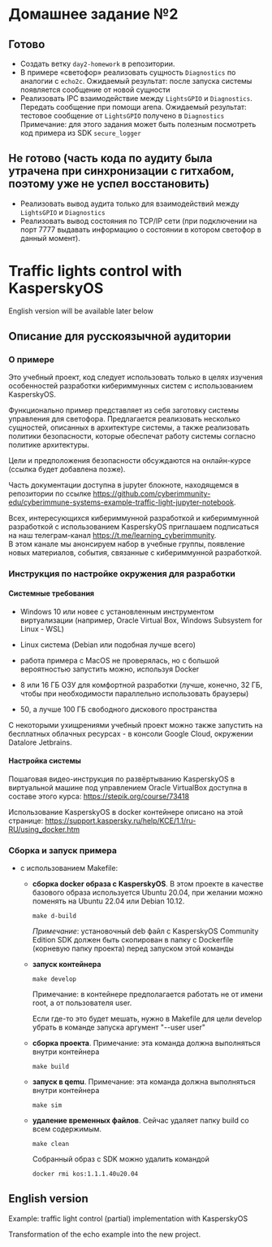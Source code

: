 # Домашнее задание №2

## Готово
- Создать ветку `day2-homework` в репозитории.
- В примере «светофор» реализовать сущность `Diagnostics` по аналогии с `echo2c`. Ожидаемый результат: после запуска системы появляется сообщение от новой сущности
- Реализовать IPC взаимодействие между `LightsGPIO` и `Diagnostics`. Передать сообщение при помощи arena.
Ожидаемый результат: тестовое сообщение от `LightsGPIO` получено в `Diagnostics` Примечание: для этого задания может быть полезным посмотреть код примера из SDK `secure_logger`

## Не готово (часть кода по аудиту была утрачена при синхронизации с гитхабом, поэтому уже не успел восстановить)
- Реализовать вывод аудита только для взаимодействий между `LightsGPIO` и `Diagnostics`
- Реализовать вывод состояния по TCP/IP сети (при подключении на порт 7777 выдавать информацию о состоянии в котором светофор в данный момент).

# Traffic lights control with KasperskyOS

English version will be available later below

## Описание для русскоязычной аудитории

### О примере

Это учебный проект, код следует использовать только в целях изучения особенностей разработки кибериммунных систем с использованием KasperskyOS.

Функционально пример представляет из себя заготовку системы управления для светофора. Предлагается реализовать несколько сущностей, описанных в архитектуре системы, а также реализовать политики безопасности, которые обеспечат работу системы согласно политике архитектуры.

Цели и предположения безопасности обсуждаются на онлайн-курсе (ссылка будет добавлена позже). 

Часть документации доступна в jupyter блокноте, находящемся в репозитории по ссылке https://github.com/cyberimmunity-edu/cyberimmune-systems-example-traffic-light-jupyter-notebook.

Всех, интересующихся кибериммунной разработкой и кибериммунной разработкой с использованием KasperskyOS приглашаем подписаться на наш телеграм-канал https://t.me/learning_cyberimmunity.  
В этом канале мы анонсируем набор в учебные группы, появление новых материалов, события, связанные с кибериммунной разработкой.

### Инструкция по настройке окружения для разработки

#### Системные требования
- Windows 10 или новее с установленным инструментом виртуализации (например, Oracle Virtual Box, Windows Subsystem for Linux - WSL) 
- Linux система (Debian или подобная лучше всего)
- работа примера с MacOS не проверялась, но с большой вероятностью запустить можно, используя Docker

- 8 или 16 ГБ ОЗУ для комфортной разработки (лучше, конечно, 32 ГБ, чтобы при необходимости параллельно использовать браузеры)
- 50, а лучше 100 ГБ свободного дискового пространства

С некоторыми ухищрениями учебный проект можно также запустить на бесплатных облачных ресурсах - в консоли Google Cloud, окружении Datalore Jetbrains.


#### Настройка системы

Пошаговая видео-инструкция по развёртыванию KasperskyOS в виртуальной машине под управлением Oracle VirtualBox доступна в составе этого курса: https://stepik.org/course/73418

Использование KasperskyOS в docker контейнере описано на этой странице: https://support.kaspersky.ru/help/KCE/1.1/ru-RU/using_docker.htm

### Сборка и запуск примера

* с использованием Makefile:
  *  <b>сборка docker образа с KasperskyOS</b>. 
  В этом проекте в качестве базового образа используется Ubuntu 20.04, при желании можно поменять на Ubuntu 22.04 или Debian 10.12.
    
        ```make d-build```   

        <i>Примечание</i>: установочный deb файл с KasperskyOS Community Edition SDK должен быть скопирован в папку с Dockerfile (корневую папку проекта) перед запуском этой команды

        
  *  <b>запуск контейнера</b>

        ```make develop```

        Примечание: в контейнере предполагается работать не от имени root, а от пользователя user. 
        
        Если где-то это будет мешать, нужно в Makefile для цели develop убрать в команде запуска аргумент "--user user"

        

  * <b> сборка проекта</b>. Примечание: эта команда должна выполняться внутри контейнера

    ```make build``` 

  * <b> запуск в qemu</b>. Примечание: эта команда должна выполняться внутри контейнера

    ```make sim``` 

  *  <b> удаление временных файлов</b>. Сейчас удаляет папку build со всем содержимым. 

        ```make clean``` 
    
        Собранный образ с SDK можно удалить командой 

        ```docker rmi kos:1.1.1.40u20.04```

## English version

Example: traffic light control (partial) implementation with KasperskyOS

Transformation of the echo example into the new project.
